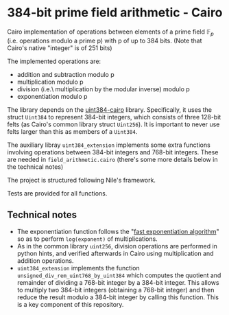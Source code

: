 # 384-bit prime field arithmetic - Cairo

Cairo implementation of operations between elements of a prime field $\mathbb{F}_p$ (i.e. operations modulo a prime p) with p of up to 384 bits. (Note that Cairo's native "integer" is of 251 bits)

The implemented operations are:

- addition and subtraction modulo p
- multiplication modulo p
- division (i.e.\ multiplication by the modular inverse) modulo p
- exponentiation modulo p

The library depends on the [uint384-cairo](https://github.com/NethermindEth/uint384-cairo) library. Specifically, it uses the struct `Uint384` to represent 384-bit integers, which consists of three 128-bit felts (as Cairo's common library struct `Uint256`). It is important to never use felts larger than this as members of a `Uint384`.

The auxiliary libray `uint384_extension` implements some extra functions involving operations between 384-bit integers and 768-bit integers. These are needed in `field_arithmetic.cairo` (there's some more details below in the technical notes)

The project is structured following Nile's framework.

Tests are provided for all functions.

## Technical notes

- The exponentiation function follows the "[fast exponentiation algorithm](https://en.wikipedia.org/wiki/Exponentiation_by_squaring)" so as to perform `log(exponent)` of multiplications.
- As in the common library `uint256`, division operations are performed in python hints, and verified afterwards in Cairo using multiplication and addition operations.
- `uint384_extension` implements the function `unsigned_div_rem_uint768_by_uint384` which computes the quotient and remainder of dividing a 768-bit integer by a 384-bit integer. This allows to multiply two 384-bit integers (obtaining a 768-bit integer) and then reduce the result modulo a 384-bit integer by calling this function. This is a key component of this repository.
